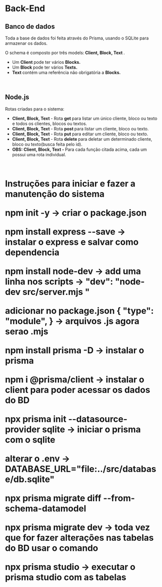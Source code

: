 <h1>Back-End</h1><h2>Banco de dados</h2><p>Toda a base de dados foi feita através do Prisma, usando o SQLite para armazenar os dados.</p><p>O schema é composto por três models:<strong> Client, Block, Text </strong>.</p><ul><li>Um <strong>Client </strong>pode ter vários <strong>Blocks.</strong></li><li>Um <strong>Block </strong>pode ter vários <strong>Texts.</strong></li><li><strong>Text </strong>contém uma referência não obrigatória a <strong>Blocks.</strong></li></ul><p><br></p><h2>Node.js</h2><p>Rotas criadas para o sistema:</p><ul><li><strong>Client, Block, Text </strong>- Rota <strong>get </strong>para listar um único cliente, bloco ou texto e todos os clientes, blocos ou textos.</li><li><strong>Client, Block, Text </strong>- Rota <strong>post </strong>para listar um cliente, bloco ou texto.</li><li><strong>Client, Block, Text </strong>- Rota <strong>put </strong>para editar um cliente, bloco ou texto.</li><li><strong>Client, Block, Text </strong>- Rota <strong>delete </strong>para deletar um determinado cliente, bloco ou texto(busca feita pelo id).</li><li><strong>OBS: Client, Block, Text - </strong>Para cada função citada acima, cada um possui uma rota individual.</li></ul><p><br></p><h1>


Instruções para iniciar e fazer a manutenção do sistema

npm init -y
-> criar o package.json

npm install express --save
-> instalar o express e salvar como dependencia

npm install node-dev
-> add uma linha nos scripts
-> "dev": "node-dev src/server.mjs "

adicionar no package.json { "type": "module", }
-> arquivos .js agora serao .mjs

npm install prisma -D
-> instalar o prisma

npm i @prisma/client
-> instalar o client para poder acessar os dados do BD

npx prisma init --datasource-provider sqlite
-> iniciar o prisma com o sqlite

alterar o .env
-> DATABASE_URL="file:../src/database/db.sqlite"

npx prisma migrate diff --from-schema-datamodel

npx prisma migrate dev
-> toda vez que for fazer alterações nas tabelas do BD usar o comando

npx prisma studio
-> executar o prisma studio com as tabelas
